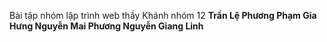 Bài tập nhóm lập trình web thầy Khánh nhóm 12
**Trần Lệ Phương
Phạm Gia Hưng
Nguyễn Mai Phương
Nguyễn Giang Linh**
